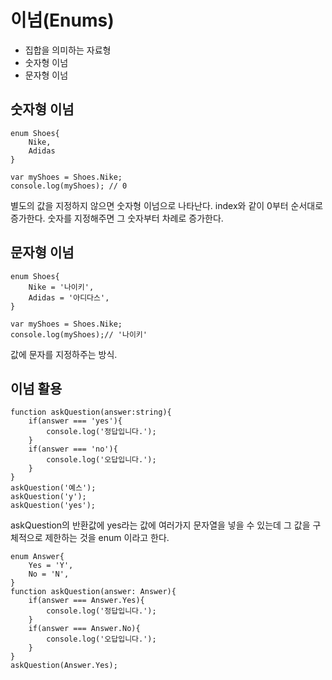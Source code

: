 # 이넘(Enums)
- 집합을 의미하는 자료형
- 숫자형 이넘
- 문자형 이넘

## 숫자형 이넘
```
enum Shoes{
    Nike,
    Adidas
}

var myShoes = Shoes.Nike;
console.log(myShoes); // 0
```
별도의 값을 지정하지 않으면 숫자형 이넘으로 나타난다.
index와 같이 0부터 순서대로 증가한다.
숫자를 지정해주면 그 숫자부터 차례로 증가한다.

## 문자형 이넘
```
enum Shoes{
    Nike = '나이키',
    Adidas = '아디다스',
}

var myShoes = Shoes.Nike;
console.log(myShoes);// '나이키'
```
값에 문자를 지정하주는 방식.

## 이넘 활용
```
function askQuestion(answer:string){
    if(answer === 'yes'){
        console.log('정답입니다.');
    }
    if(answer === 'no'){
        console.log('오답입니다.');
    }
}
askQuestion('예스');
askQuestion('y');
askQuestion('yes');
```
askQuestion의 반환값에 yes라는 값에 여러가지 문자열을 넣을 수 있는데
그 값을 구체적으로 제한하는 것을 enum 이라고 한다.
```
enum Answer{
    Yes = 'Y',
    No = 'N',
}
function askQuestion(answer: Answer){
    if(answer === Answer.Yes){
        console.log('정답입니다.');
    }
    if(answer === Answer.No){
        console.log('오답입니다.');
    }
}
askQuestion(Answer.Yes);
```